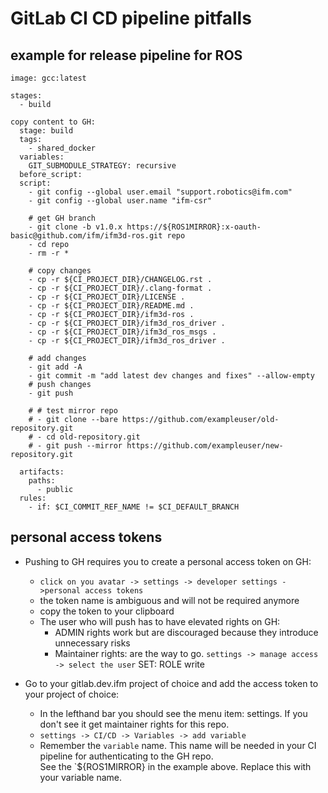 # GitLab CI CD pipeline pitfalls

## example for release pipeline for ROS
```
image: gcc:latest

stages:
  - build

copy content to GH:
  stage: build
  tags:
    - shared_docker
  variables:
    GIT_SUBMODULE_STRATEGY: recursive
  before_script:
  script:
    - git config --global user.email "support.robotics@ifm.com"
    - git config --global user.name "ifm-csr"

    # get GH branch 
    - git clone -b v1.0.x https://${ROS1MIRROR}:x-oauth-basic@github.com/ifm/ifm3d-ros.git repo
    - cd repo
    - rm -r *

    # copy changes
    - cp -r ${CI_PROJECT_DIR}/CHANGELOG.rst .
    - cp -r ${CI_PROJECT_DIR}/.clang-format .
    - cp -r ${CI_PROJECT_DIR}/LICENSE .
    - cp -r ${CI_PROJECT_DIR}/README.md . 
    - cp -r ${CI_PROJECT_DIR}/ifm3d-ros .
    - cp -r ${CI_PROJECT_DIR}/ifm3d_ros_driver .
    - cp -r ${CI_PROJECT_DIR}/ifm3d_ros_msgs .
    - cp -r ${CI_PROJECT_DIR}/ifm3d_ros_driver .

    # add changes
    - git add -A
    - git commit -m "add latest dev changes and fixes" --allow-empty
    # push changes
    - git push 

    # # test mirror repo
    # - git clone --bare https://github.com/exampleuser/old-repository.git
    # - cd old-repository.git 
    # - git push --mirror https://github.com/exampleuser/new-repository.git

  artifacts:
    paths:
      - public
  rules:
    - if: $CI_COMMIT_REF_NAME != $CI_DEFAULT_BRANCH
```

## personal access tokens
+ Pushing to GH requires you to create a personal access token on GH:
    + `click on you avatar -> settings -> developer settings ->personal access tokens`
    + the token name is ambiguous and will not be required anymore
    + copy the token to your clipboard
    + The user who will push has to have elevated rights on GH: 
        + ADMIN rights work but are discouraged because they introduce unnecessary risks  
        + Maintainer rights: are the way to go. `settings -> manage access -> select the user` SET: ROLE write


+ Go to your gitlab.dev.ifm project of choice and add the access token to your project of choice:
    + In the lefthand bar you should see the menu item: settings. If you don't see it get maintainer rights for this repo.
    + `settings -> CI/CD -> Variables -> add variable`
    + Remember the `variable` name. This name will be needed in your CI pipeline for authenticating to the GH repo.  
    See the `${ROS1MIRROR} in the example above. Replace this with your variable name.
